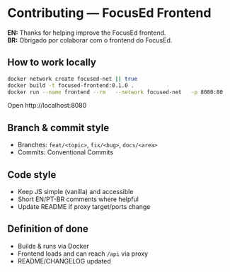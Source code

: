 # Contributing — FocusEd Frontend
**EN:** Thanks for helping improve the FocusEd frontend.  
**BR:** Obrigado por colaborar com o frontend do FocusEd.

## How to work locally
```bash
docker network create focused-net || true
docker build -t focused-frontend:0.1.0 .
docker run --name frontend --rm   --network focused-net   -p 8080:80   focused-frontend:0.1.0
```
Open http://localhost:8080

## Branch & commit style
- Branches: `feat/<topic>`, `fix/<bug>`, `docs/<area>`
- Commits: Conventional Commits

## Code style
- Keep JS simple (vanilla) and accessible
- Short EN/PT-BR comments where helpful
- Update README if proxy target/ports change

## Definition of done
- Builds & runs via Docker
- Frontend loads and can reach `/api` via proxy
- README/CHANGELOG updated